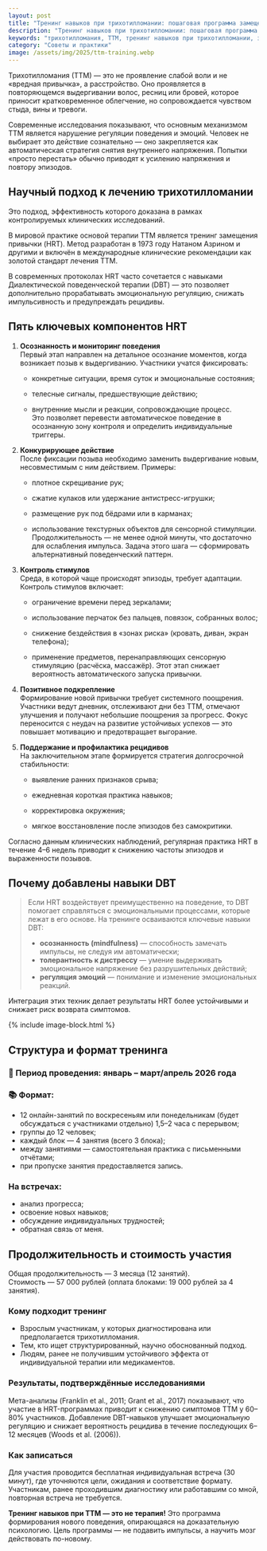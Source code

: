 ```yaml
---
layout: post
title: "Тренинг навыков при трихотилломании: пошаговая программа замещения привычки, усиленная навыками диалектической поведенческой терапии"
description: "Тренинг навыков при трихотилломании: пошаговая программа замещения привычки, усиленная навыками диалектической поведенческой терапии (DBT). Узнайте, как научиться управлять симптомами ТТМ и работать с импульсами"
keywords: "трихотилломания, ТТМ, тренинг навыков при трихотилломании, замещение привычки при трихотилломании, навыки DBT при ТТМ, лечение трихотилломании, когнитивно-поведенческая терапия трихотилломания"
category: "Советы и практики"
image: /assets/img/2025/ttm-training.webp
---
```


Трихотилломания (ТТМ) — это не проявление слабой воли и не «вредная привычка», а расстройство. Оно проявляется в 
повторяющемся выдергивании волос, ресниц или бровей, которое приносит кратковременное облегчение, но сопровождается чувством стыда, вины и тревоги.

Современные исследования показывают, что основным механизмом ТТМ является нарушение регуляции поведения и эмоций. 
Человек не выбирает это действие сознательно — оно закрепляется как автоматическая стратегия снятия внутреннего напряжения. 
Попытки «просто перестать» обычно приводят к усилению напряжения и повтору эпизодов.

## Научный подход к лечению трихотилломании

Это подход, эффективность которого доказана в рамках контролируемых клинических исследований.

В мировой практике основой терапии ТТМ является тренинг замещения привычки (HRT). Метод разработан в 1973 году Натаном Азрином и другими и 
включён в международные клинические рекомендации как золотой стандарт лечения ТТМ.

В современных протоколах HRT часто сочетается с навыками Диалектической поведенческой терапии (DBT) — это позволяет 
дополнительно прорабатывать эмоциональную регуляцию, снижать импульсивность и предупреждать рецидивы.

## Пять ключевых компонентов HRT

1. **Осознанность и мониторинг поведения**  
    Первый этап направлен на детальное осознание моментов, когда возникает позыв к выдергиванию. Участники учатся фиксировать:

    - конкретные ситуации, время суток и эмоциональные состояния;

    - телесные сигналы, предшествующие действию;

    - внутренние мысли и реакции, сопровождающие процесс.  
      Это позволяет перевести автоматическое поведение в осознанную зону контроля и определить индивидуальные триггеры.

2. **Конкурирующее действие**  
    После фиксации позыва необходимо заменить выдергивание новым, несовместимым с ним действием. Примеры:

    - плотное скрещивание рук;
 
    - сжатие кулаков или удержание антистресс-игрушки;

    - размещение рук под бёдрами или в карманах;

    - использование текстурных объектов для сенсорной стимуляции.  
      Продолжительность — не менее одной минуты, что достаточно для ослабления импульса. Задача этого шага — сформировать альтернативный поведенческий паттерн.

3. **Контроль стимулов**  
   Среда, в которой чаще происходят эпизоды, требует адаптации. Контроль стимулов включает:
 
   - ограничение времени перед зеркалами;
  
   - использование перчаток без пальцев, повязок, собранных волос;
 
   - снижение бездействия в «зонах риска» (кровать, диван, экран телефона);

   - применение предметов, перенаправляющих сенсорную стимуляцию (расчёска, массажёр).
     Этот этап снижает вероятность автоматического запуска привычки.

4. **Позитивное подкрепление**  
    Формирование новой привычки требует системного поощрения. Участники ведут дневник, отслеживают дни без ТТМ, отмечают улучшения 
    и получают небольшие поощрения за прогресс. Фокус переносится с неудач на развитие устойчивых успехов — это повышает мотивацию и предотвращает выгорание.

5. **Поддержание и профилактика рецидивов**   
   На заключительном этапе формируется стратегия долгосрочной стабильности:  

   - выявление ранних признаков срыва;

   - ежедневная короткая практика навыков;

   - корректировка окружения;

   - мягкое восстановление после эпизодов без самокритики.

Согласно данным клинических наблюдений, регулярная практика HRT в течение 4–6 недель приводит к снижению частоты эпизодов и выраженности позывов.

## Почему добавлены навыки DBT

> Если HRT воздействует преимущественно на поведение, то DBT помогает справляться с эмоциональными процессами, 
> которые лежат в его основе. На тренинге осваиваются ключевые навыки DBT:   
> - **осознанность (mindfulness)** — способность замечать импульсы, не следуя им автоматически;
> - **толерантность к дистрессу** — умение выдерживать эмоциональное напряжение без разрушительных действий;
> - **регуляция эмоций** — понимание и изменение эмоциональных реакций.

Интеграция этих техник делает результаты HRT более устойчивыми и снижает риск возврата симптомов.

{% include image-block.html %}

## Структура и формат тренинга

### 📅 Период проведения: январь – март/апрель 2026 года   
### 📚 Формат:
<ul>
    <li>12 онлайн-занятий по воскресеньям или понедельникам (будет обсуждаться с участниками отдельно) 1,5–2 часа с перерывом;</li>
    <li>группы до 12 человек;</li>
    <li>каждый блок — 4 занятия (всего 3 блока);</li>
    <li>между занятиями — самостоятельная практика с письменными отчётами;</li>
    <li>при пропуске занятия предоставляется запись.</li>
</ul>

### На встречах:
- анализ прогресса;
- освоение новых навыков;
- обсуждение индивидуальных трудностей;
- обратная связь от меня.

## Продолжительность и стоимость участия

Общая продолжительность — 3 месяца (12 занятий).   
Стоимость — 57 000 рублей (оплата блоками: 19 000 рублей за 4 занятия).

### Кому подходит тренинг 

- Взрослым участникам, у которых диагностирована или предполагается трихотилломания.
- Тем, кто ищет структурированный, научно обоснованный подход.
- Людям, ранее не получившим устойчивого эффекта от индивидуальной терапии или медикаментов.

### Результаты, подтверждённые исследованиями

Мета-анализы (Franklin et al., 2011; Grant et al., 2017) показывают, что участие в HRT-программах приводит к снижению симптомов 
ТТМ у 60–80% участников. Добавление DBT-навыков улучшает эмоциональную регуляцию и снижает вероятность 
рецидива в течение последующих 6–12 месяцев (Woods et al. (2006)).

### Как записаться

Для участия проводится бесплатная индивидуальная встреча (30 минут), где уточняются цели, ожидания и соответствие формату.
Участникам, ранее проходившим диагностику или работавшим со мной, повторная встреча не требуется.

**Тренинг навыков при ТТМ — это не терапия!** Это программа формирования нового поведения, опирающаяся на доказательную психологию.
Цель программы — не подавить импульсы, а научить мозг действовать по-новому.